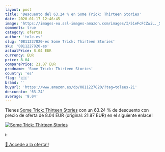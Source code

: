 ```yaml
---
layout: post
title: 'Descuento del 63.24 % en Some Trick: Thirteen Stories'
date: 2020-01-17 12:46:45
image: 'https://images-eu.ssl-images-amazon.com/images/I/51eFcFCZwiL._SL400_.jpg'
comments: true
category: ofertas
author: 'tole.es'
slug: '0811227820-es Some Trick: Thirteen Stories'
sku: '0811227820-es'
actualPrice: 8.04 EUR
currency: EUR
price: 8.04
comparePrice: 21.87 EUR
prodname: 'Some Trick: Thirteen Stories'
country: 'es'
flag: '🇪🇸'
brand: ''
buyurl: 'https://www.amazon.es/dp/0811227820/?tag=tolees-21'
descuento: '63.24'
average: '8.04'
---
```


Tienes [Some Trick: Thirteen Stories](https://www.amazon.es/dp/0811227820/?tag=tolees-21) con un 63.24 % de descuento con precio de oferta de 8.04 EUR (original: 21.87 EUR) en el siguiente enlace!

[![Some Trick: Thirteen Stories](https://images-eu.ssl-images-amazon.com/images/I/51eFcFCZwiL._SL400_.jpg)](https://www.amazon.es/dp/0811227820/?tag=tolees-21)

ℹ️:


[🛒 Accede a la oferta!!](https://www.amazon.es/dp/0811227820/?tag=tolees-21)
